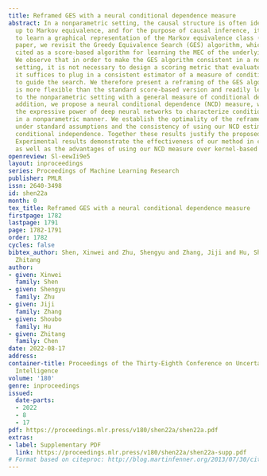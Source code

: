 ```yaml
---
title: Reframed GES with a neural conditional dependence measure
abstract: In a nonparametric setting, the causal structure is often identifiable only
  up to Markov equivalence, and for the purpose of causal inference, it is useful
  to learn a graphical representation of the Markov equivalence class (MEC).  In this
  paper, we revisit the Greedy Equivalence Search (GES) algorithm, which is widely
  cited as a score-based algorithm for learning the MEC of the underlying causal structure.
  We observe that in order to make the GES algorithm consistent in a nonparametric
  setting, it is not necessary to design a scoring metric that evaluates graphs. Instead,
  it suffices to plug in a consistent estimator of a measure of conditional dependence
  to guide the search. We therefore present a reframing of the GES algorithm, which
  is more flexible than the standard score-based version and readily lends itself
  to the nonparametric setting with a general measure of conditional dependence. In
  addition, we propose a neural conditional dependence (NCD) measure, which utilizes
  the expressive power of deep neural networks to characterize conditional independence
  in a nonparametric manner. We establish the optimality of the reframed GES algorithm
  under standard assumptions and the consistency of using our NCD estimator to decide
  conditional independence. Together these results justify the proposed approach.
  Experimental results demonstrate the effectiveness of our method in causal discovery,
  as well as the advantages of using our NCD measure over kernel-based measures.
openreview: Sl-eewIi9e5
layout: inproceedings
series: Proceedings of Machine Learning Research
publisher: PMLR
issn: 2640-3498
id: shen22a
month: 0
tex_title: Reframed GES with a neural conditional dependence measure
firstpage: 1782
lastpage: 1791
page: 1782-1791
order: 1782
cycles: false
bibtex_author: Shen, Xinwei and Zhu, Shengyu and Zhang, Jiji and Hu, Shoubo and Chen,
  Zhitang
author:
- given: Xinwei
  family: Shen
- given: Shengyu
  family: Zhu
- given: Jiji
  family: Zhang
- given: Shoubo
  family: Hu
- given: Zhitang
  family: Chen
date: 2022-08-17
address:
container-title: Proceedings of the Thirty-Eighth Conference on Uncertainty in Artificial
  Intelligence
volume: '180'
genre: inproceedings
issued:
  date-parts:
  - 2022
  - 8
  - 17
pdf: https://proceedings.mlr.press/v180/shen22a/shen22a.pdf
extras:
- label: Supplementary PDF
  link: https://proceedings.mlr.press/v180/shen22a/shen22a-supp.pdf
# Format based on citeproc: http://blog.martinfenner.org/2013/07/30/citeproc-yaml-for-bibliographies/
---
```

